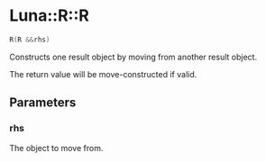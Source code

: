 # Luna::R::R

```c++
R(R &&rhs)
```

Constructs one result object by moving from another result object. 

The return value will be move-constructed if valid. 

## Parameters
### rhs
The object to move from. 

